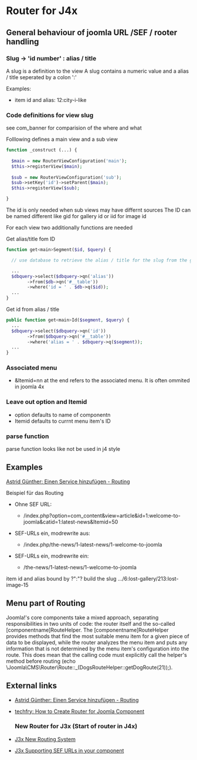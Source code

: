 # Router for J4x
## General behaviour of joomla URL /SEF / rooter handling

### Slug -> 'id number' : alias / title

A slug is a definition to the view
A slug contains a numeric value and a alias / title seperated by a colon ':'

Examples: 
* item id and alias: 12:city-i-like

### **Code definitions for view slug**

see com_banner for comparision of the where and what


Folllowing defines a main view and a sub view
```php
function _construct (...) {
  
  $main = new RouterViewConfiguration('main');
  $this->registerView($main);
 
  $sub = new RouterViewConfiguration('sub');
  $sub->setKey('id')->setParent($main);
  $this->registerView($sub);

}
```
The id is only needed when  sub views may have differnt sources
The ID can be named different like gid for gallery id or iid for image id

For each view two additionally functions are needed

Get alias/title fom ID
```php
function get<main>Segment($id, $query) {

  // use database to retrieve the alias / title for the slug from the given ID

  ...
  $dbquery->select($dbquery->qn('alias'))
        ->from($db->qn('#__table'))
        ->where('id = ' . $db->q($id));  
  ...
}
```
Get id from alias / title

```php
public function get<main>Id($segment, $query) {
  ...
  $dbquery->select($dbquery->qn('id'))
        ->from($dbquery->qn('#__table'))
        ->where('alias = ' . $dbquery->q($segment));
  ...
}
```


### Associated menu

* &Itemid=nn at the end refers to the associated menu. It is often ommited in joomla 4x

### Leave out option and Itemid

* option defaults to name of componentn
* Itemid defaults to currnt menu item's ID


### parse function
parse function looks like not be used in j4 style


## Examples

[Astrid Günther: Einen Service hinzufügen - Routing](https://blog.astrid-guenther.de/joomla-einen-service-hinzufuegen-routing/)

Beispiel für das Routing

- Ohne SEF URL:

  - /index.php?option=com_content&view=article&id=1:welcome-to-joomla&catid=1:latest-news&Itemid=50

- SEF-URLs ein, modrewrite aus:

  - /index.php/the-news/1-latest-news/1-welcome-to-joomla

- SEF-URLs ein, modrewrite ein:

  - /the-news/1-latest-news/1-welcome-to-joomla

item id and alias bound by ?":"? build the slug .../6:lost-gallery/213:lost-image-15

## Menu part of Routing

Joomla!'s core components take a mixed approach, separating responsibilities in two units of code: the router itself and the so-called [componentname]RouteHelper. The [componentname]RouteHelper provides methods that find the most suitable menu item for a given piece of data to be displayed, while the router analyzes the menu item and puts any information that is not determined by the menu item's configuration into the route. This does mean that the calling code must explicitly call the helper's method before routing (echo \Joomla\CMS\Router\Route::_(DogsRouteHelper::getDogRoute(21));).


## External links

* [Astrid Günther: Einen Service hinzufügen - Routing](https://blog.astrid-guenther.de/joomla-einen-service-hinzufuegen-routing/)

* [techfry: How to Create Router for Joomla Component](https://www.techfry.com/joomla/how-to-create-router-for-joomla-component)


  ### New Router for J3x (Start of router in J4x)

* [J3x New Routing System](https://connect.garmin.com/modern/course/73513213)
* [J3x Supporting SEF URLs in your component](https://docs.joomla.org/J3.x:Supporting_SEF_URLs_in_your_component)


